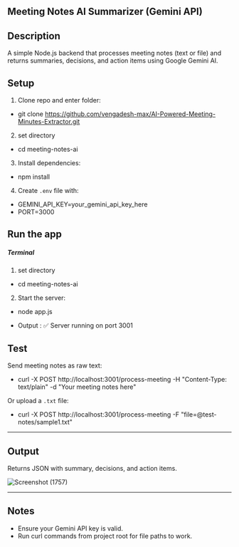 ## Meeting Notes AI Summarizer (Gemini API)

## Description
A simple Node.js backend that processes meeting notes (text or file) and returns summaries, decisions, and action items using Google Gemini AI.

## Setup

1. Clone repo and enter folder:
 - git clone https://github.com/vengadesh-max/AI-Powered-Meeting-Minutes-Extractor.git

2. set directory
 - cd meeting-notes-ai

3. Install dependencies:
 - npm install

4. Create `.env` file with:
 - GEMINI_API_KEY=your_gemini_api_key_here
 - PORT=3000

## Run the app 
##### Terminal
1. set directory
 - cd meeting-notes-ai
2. Start the server:
 - node app.js

 - Output : ✅ Server running on port 3001


## Test

Send meeting notes as raw text:
 - curl -X POST http://localhost:3001/process-meeting -H "Content-Type: text/plain" -d "Your meeting notes here"

Or upload a `.txt` file:
 - curl -X POST http://localhost:3001/process-meeting -F "file=@test-notes/sample1.txt"

---

## Output

Returns JSON with summary, decisions, and action items.

![Screenshot (1757)](https://github.com/user-attachments/assets/985b889a-2b67-4219-abbc-aeec051795e8)


---

## Notes

- Ensure your Gemini API key is valid.
- Run curl commands from project root for file paths to work.
